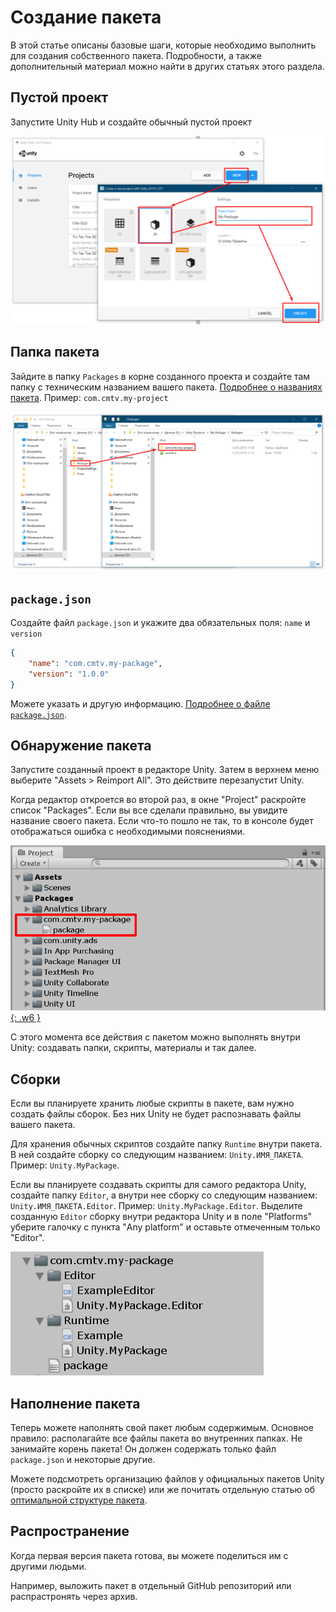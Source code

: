 # Создание пакета

В этой статье описаны базовые шаги, которые необходимо выполнить для создания собственного пакета. Подробности, а также дополнительный материал можно найти в других статьях этого раздела.

## Пустой проект

Запустите Unity Hub и создайте обычный пустой проект

[![Создание пустого проекта](images/creating-empty-project.png)](images/creating-empty-project.png)

## Папка пакета

Зайдите в папку `Packages` в корне созданного проекта и создайте там папку с техническим названием вашего пакета. [Подробнее о названиях пакета](../naming/index.md). Пример: `com.cmtv.my-project`

[![Создание папки пакета](images/creating-package-folder.png)](images/creating-package-folder.png)

## `package.json`

Создайте файл `package.json` и укажите два обязательных поля: `name` и `version`

```json
{
    "name": "com.cmtv.my-package",
    "version": "1.0.0"
}
```

Можете указать и другую информацию. [Подробнее о файле `package.json`](../package.json/index.md).

## Обнаружение пакета

Запустите созданный проект в редакторе Unity. Затем в верхнем меню выберите "Assets > Reimport All". Это действите перезапустит Unity.

Когда редактор откроется во второй раз, в окне "Project" раскройте список "Packages". Если вы все сделали правильно, вы увидите название своего пакета. Если что-то пошло не так, то в консоле будет отображаться ошибка с необходимыми пояснениями.

[![Unity успешно нашла пакет](images/package-found.png){: .w6 }](images/package-found.png)

С этого момента все действия с пакетом можно выполнять внутри Unity: создавать папки, скрипты, материалы и так далее.

## Сборки

Если вы планируете хранить любые скрипты в пакете, вам нужно создать файлы сборок. Без них Unity не будет распознавать файлы вашего пакета.

Для хранения обычных скриптов создайте папку `Runtime` внутри пакета. В ней создайте сборку со следующим названием: `Unity.ИМЯ_ПАКЕТА`. Пример: `Unity.MyPackage`.

Если вы планируете создавать скрипты для самого редактора Unity, создайте папку `Editor`, а внутри нее сборку со следующим названием: `Unity.ИМЯ_ПАКЕТА.Editor`. Пример: `Unity.MyPackage.Editor`. Выделите созданную `Editor` сборку внутри редактора Unity и в поле "Platforms" уберите галочку с пункта "Any platform" и оставьте отмеченным только "Editor".

[![Готовые файлы сборок](images/package-assemblies.png)](images/package-assemblies.png)

## Наполнение пакета

Теперь можете наполнять свой пакет любым содержимым. Основное правило: располагайте все файлы пакета во внутренних папках. Не занимайте корень пакета! Он должен содержать только файл `package.json` и некоторые другие.

Можете подсмотреть организацию файлов у официальных пакетов Unity (просто раскройте их в списке) или же почитать отдельную статью об [оптимальной структуре пакета](../package-layout/index.md).

## Распространение

Когда первая версия пакета готова, вы можете поделиться им с другими людьми.

Например, выложить пакет в отдельный GitHub репозиторий или распрастронять через архив.